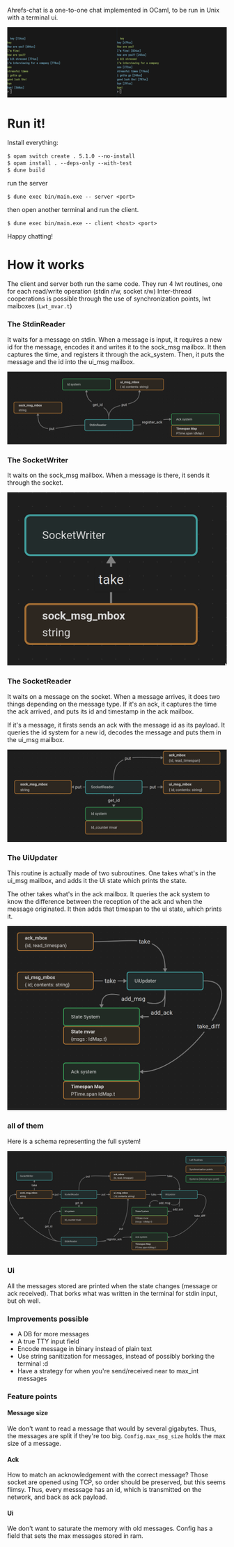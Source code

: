Ahrefs-chat is a one-to-one chat implemented in OCaml, to be run in Unix with a terminal ui.

![chat](res/chat.png)

# Run it!

Install everything:
```
$ opam switch create . 5.1.0 --no-install
$ opam install . --deps-only --with-test
$ dune build
```

run the server

```
$ dune exec bin/main.exe -- server <port>
```

then open another terminal and run the client.

```
$ dune exec bin/main.exe -- client <host> <port>
```

Happy chatting!

# How it works
The client and server both run the same code.
They run 4 lwt routines, one for each read/write operation (stdin r/w, socket r/w)
Inter-thread cooperations is possible through the use of synchronization points, lwt maiboxes (`Lwt_mvar.t`)

### The StdinReader

It waits for a message on stdin. When a message is input, 
it requires a new id for the message, encodes it and writes it
to the sock_msg mailbox. It then captures the time, and registers it
through the ack_system. Then, it puts the message and the id into
the ui_msg mailbox.

![StdinReader](res/stdin_reader.png)

### The SocketWriter

It waits on the sock_msg mailbox. When a message is there, it sends it through the socket.

![SocketWriter](res/socket_writer.png)

### The SocketReader

It waits on a message on the socket. When a message arrives, it does
two things depending on the message type. If it's an ack, it captures
the time the ack arrived, and puts its id and timestamp in the ack mailbox.

If it's a message, it firsts sends an ack with the message id as its payload. It queries the id system for a new id, decodes the message and puts them in the ui_msg mailbox.

![SocketReader](res/socket_reader.png)

### The UiUpdater

This routine is actually made of two subroutines. One takes what's in
the ui_msg mailbox, and adds it the Ui state which prints the state.

The other takes what's in the ack mailbox. It queries the ack system
to know the difference between the reception of the ack and when the
message originated. It then adds that timespan to the ui state, which
prints it.

![UiUpdater](res/ui_updater.png)

### all of them
Here is a schema representing the full system!

![Lwt schema](res/lwt_schema.png)

### Ui

All the messages stored are printed when the state changes (message or ack received). That borks what was written in the terminal for stdin input, but oh well.

### Improvements possible

* A DB for more messages
* A true TTY input field
* Encode message in binary instead of plain text
* Use string sanitization for messages, instead of possibly borking the terminal :d
* Have a strategy for when you're send/received near to max_int messages

### Feature points

#### Message size
We don't want to read a message that would by several gigabytes.
Thus, the messages are split if they're too big. `Config.max_msg_size`
holds the max size of a message.

#### Ack
How to match an acknowledgement with the correct message? Those
socket are opened using TCP, so order should be preserved, but 
this seems flimsy. Thus, every messsage has an id, which is transmitted
on the network, and back as ack payload.

#### Ui

We don't want to saturate the memory with old messages. Config has a field that sets the max messages stored in ram.
